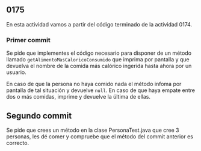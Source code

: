 ## 0175

En esta actividad vamos a partir del código terminado de la actividad 0174.

### Primer commit

Se pide que implementes el código necesario para disponer de un método llamado `getAlimentoMasCaloricoConsumido` que imprima por pantalla y que devuelva el nombre de la comida más calórico ingerida hasta ahora por un usuario. 

En caso de que la persona no haya comido nada el método infoma por pantalla de tal situación y devuelve `null`. En caso de que haya empate entre dos o más comidas, imprime y devuelve la última de ellas.


## Segundo commit

Se pide que crees un método en la clase PersonaTest.java que cree 3 personas, les dé comer y compruebe que el método del commit anterior es correcto.

